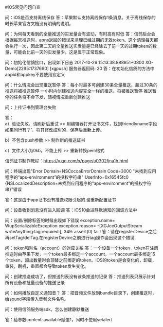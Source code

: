 #iOS常见问题自查

问：iOS是否支持离线保存
答：苹果默认支持离线保存1条消息。关于离线保存的时长苹果官方文档没有明确的说明。

问：为何每天看到的全量推送的实发量会有波动，有时高有时低
答：信鸽后台会根据每天推送时，apns返回的错误来清理已经过期的无效token。这个清理每天都会执行一次，因此第二天的全量推送实发量是已经除去了前一天的过期token的数量，可能会比前一天的实发量少。这是属于正常现象。

问：初始化信鸽接口，出现如下日志
2017-10-26 15:13:38.888951+0800 XG-Demo[2295:1737660] [xgpush] 服务器返回码: 20
答：在初始化信鸽的方法中 appid和appkey不要使用宏定义

问：什么情况会出现推送暂停
答：每小时最多可创建30条全量推送，超过30条的推送将被推送暂停
一小时内创建推送内容完全一样的推送，将被推送暂停
推送暂停的任务将不会下发，请视情况重新创建推送

问：上传证书到管理台失败
答：	
a）验证失败，请刷新后重试	>> 用编辑器打开证书文件，找到friendlyname字段如果同行有？‘，将其修改成别的，保存后重新上传。	
b）不包含push参数	>> 制作新的推送证书	
c）文件大小为0kb，不能上传	>> 重新转换pem格式	
信鸽证书制作教程：https://v.qq.com/x/page/u0302fjna1h.html

问：终端出现"Error Domain=NSCocoaErrorDomain Code=3000 "未找到应用程序的“aps-environment”的授权字符串" UserInfo=0x16545fc0 {NSLocalizedDescription=未找到应用程序的“aps-environment”的授权字符串}"错误 
答：这是由于app证书没有推送权限引起的.请重新配置证书

问：设备收到消息没有进入回调
答：iOS10会进静默通知的回调方法中

问：设置/删除标签的时候出现如下错误exception.name= WupSerializableExceptionexception.reason= -[XGJceOutputStream writeAnything:tag:required:], 349: assert(0) fail!
答：请在registerDevice之后再setTag/delTag.在registerDevice之前进行tag操作会出现这个错误

问：token和别名（account）的对应关系
答：一个设备一个token，token在注册推送时由苹果下发，一个token最多绑定一个account，一个account最多绑定15个token，超出数量时会顶替之前绑定的token。iOS的token是会变化的，卸载，重装，刷机，重置都会导致token发生变化。问：创建推送成功了，但推送列表没有该条推送的记录答：推送列表只展示针对所有设备和批量设备的推送记录问：如何播放自定义通知音？答：把音频文件放到bundle目录下，创建推送时，给sound字段传入音频文件名称。

问：使用信鸽服务端sdk，怎么创建静默推送
答：给参数content-available赋值1，同时不使用setalert

